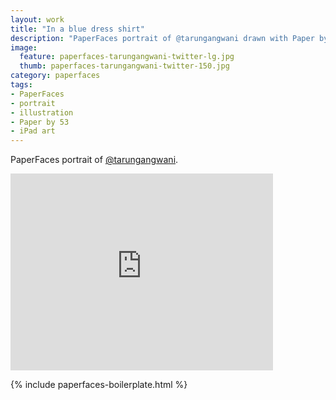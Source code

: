 ```yaml
---
layout: work
title: "In a blue dress shirt"
description: "PaperFaces portrait of @tarungangwani drawn with Paper by 53 on an iPad."
image: 
  feature: paperfaces-tarungangwani-twitter-lg.jpg
  thumb: paperfaces-tarungangwani-twitter-150.jpg
category: paperfaces
tags: 
- PaperFaces
- portrait
- illustration
- Paper by 53
- iPad art
---
```


PaperFaces portrait of [@tarungangwani](http://twitter.com/tarungangwani).

<iframe width="420" height="315" src="http://www.youtube.com/embed/1Q6fjg5G_GA" frameborder="0"> </iframe>

{% include paperfaces-boilerplate.html %}